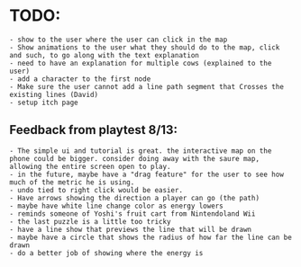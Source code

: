  

# TODO:  
	- show to the user where the user can click in the map
	- Show animations to the user what they should do to the map, click and such, to go along with the text explanation
	- need to have an explanation for multiple cows (explained to the user)  
	- add a character to the first node  
	- Make sure the user cannot add a line path segment that Crosses the existing lines (David)  
	- setup itch page

## Feedback from playtest 8/13:  
	- The simple ui and tutorial is great. the interactive map on the phone could be bigger. consider doing away with the saure map, allowing the entire screen open to play.  
	- in the future, maybe have a "drag feature" for the user to see how much of the metric he is using. 	
	- undo tied to right click would be easier.  
	- Have arrows showing the direction a player can go (the path)  
	- maybe have white line change color as energy lowers  
	- reminds someone of Yoshi's fruit cart from Nintendoland Wii    
	- the last puzzle is a little too tricky  
	- have a line show that previews the line that will be drawn  
	- maybe have a circle that shows the radius of how far the line can be  drawn   
	- do a better job of showing where the energy is  
